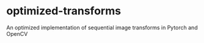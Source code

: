# optimized-transforms
An optimized implementation of sequential image transforms in Pytorch and OpenCV
